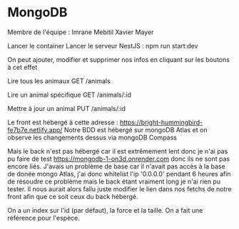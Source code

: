 # MongoDB
Membre de l'équipe :
Imrane Mebitil
Xavier Mayer

Lancer le container
Lancer le serveur NestJS : npm run start:dev

On peut ajouter, modifier et supprimer nos infos en cliquant sur les boutons à cet effet

Lire tous les animaux
GET /animals

Lire un animal spécifique
GET /animals/:id

Mettre à jour un animal
PUT /animals/:id

Le front est hébergé à cette adresse : https://bright-hummingbird-fe7b7e.netlify.app/
Notre BDD est hébergé sur mongoDB Atlas et on observe les changements dessus via mongoDB Compass

Mais le back n'est pas hébergé car il est extrêmement lent donc je n'ai pas pu faire de test https://mongodb-1-on3d.onrender.com donc ils ne sont pas encore liés.
J'avais un problème de base car il n'avait pas accès à la base de donée mongo Atlas, j'ai donc whitelist l'ip '0.0.0.0' pendant 6 heures afin de résoudre ce problème mais le back étant vraiment long je n'ai rien pu tester. Il nous aurait alors fallu juste modifier le lien dans nos fetchs de notre front afin que ce soit ceux du back hébergé.

On a un index sur l'id (par défaut), la force et la taille.
On a fait une référence pour l'espèce.
